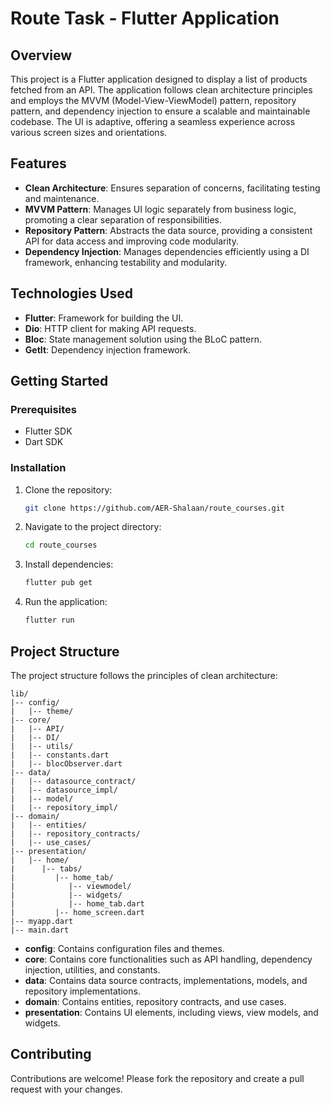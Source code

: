 # Route Task - Flutter Application

## Overview

This project is a Flutter application designed to display a list of products fetched from an API. The application follows clean architecture principles and employs the MVVM (Model-View-ViewModel) pattern, repository pattern, and dependency injection to ensure a scalable and maintainable codebase. The UI is adaptive, offering a seamless experience across various screen sizes and orientations.

## Features

- **Clean Architecture**: Ensures separation of concerns, facilitating testing and maintenance.
- **MVVM Pattern**: Manages UI logic separately from business logic, promoting a clear separation of responsibilities.
- **Repository Pattern**: Abstracts the data source, providing a consistent API for data access and improving code modularity.
- **Dependency Injection**: Manages dependencies efficiently using a DI framework, enhancing testability and modularity.

## Technologies Used

- **Flutter**: Framework for building the UI.
- **Dio**: HTTP client for making API requests.
- **Bloc**: State management solution using the BLoC pattern.
- **GetIt**: Dependency injection framework.

## Getting Started

### Prerequisites

- Flutter SDK
- Dart SDK

### Installation

1. Clone the repository:

    ```bash
    git clone https://github.com/AER-Shalaan/route_courses.git
    ```

2. Navigate to the project directory:

    ```bash
    cd route_courses
    ```

3. Install dependencies:

    ```bash
    flutter pub get
    ```

4. Run the application:

    ```bash
    flutter run
    ```

## Project Structure

The project structure follows the principles of clean architecture:

```
lib/
|-- config/
|   |-- theme/
|-- core/
|   |-- API/
|   |-- DI/
|   |-- utils/
|   |-- constants.dart
|   |-- blocObserver.dart
|-- data/
|   |-- datasource_contract/
|   |-- datasource_impl/
|   |-- model/
|   |-- repository_impl/
|-- domain/
|   |-- entities/
|   |-- repository_contracts/
|   |-- use_cases/
|-- presentation/
|   |-- home/
|      |-- tabs/
|         |-- home_tab/
|            |-- viewmodel/
|            |-- widgets/
|            |-- home_tab.dart
|         |-- home_screen.dart
|-- myapp.dart
|-- main.dart
```

- **config**: Contains configuration files and themes.
- **core**: Contains core functionalities such as API handling, dependency injection, utilities, and constants.
- **data**: Contains data source contracts, implementations, models, and repository implementations.
- **domain**: Contains entities, repository contracts, and use cases.
- **presentation**: Contains UI elements, including views, view models, and widgets.

## Contributing

Contributions are welcome! Please fork the repository and create a pull request with your changes.

